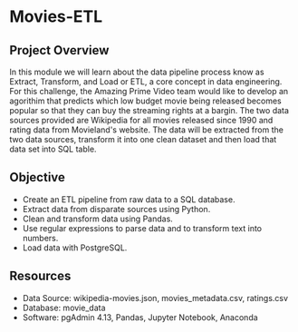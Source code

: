 # Movies-ETL

## Project Overview

In this module we will learn about the data pipeline process know as Extract, Transform, and Load or ETL, a core concept in data engineering.
For this challenge, the Amazing Prime Video team would like to develop an agorithim that predicts which low budget movie being released becomes popular so that they can buy the streaming rights at a bargin. The two data sources provided are Wikipedia for all movies released since 1990 and rating data from Movieland's website. The data will be extracted from the two data sources, transform it into one clean dataset and then load that data set into SQL table.

## Objective

- Create an ETL pipeline from raw data to a SQL database.
- Extract data from disparate sources using Python.
- Clean and transform data using Pandas.
- Use regular expressions to parse data and to transform text into numbers.
- Load data with PostgreSQL.

## Resources

- Data Source: wikipedia-movies.json, movies_metadata.csv, ratings.csv
- Database: movie_data
- Software: pgAdmin 4.13, Pandas, Jupyter Notebook, Anaconda 
